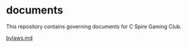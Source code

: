 # documents

This repository contains governing documents for C Spire Gaming Club.

[bylaws.md](bylaws.md)
